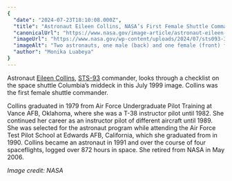 ```yaml
---
{
  "date": "2024-07-23T18:10:08.000Z",
  "title": "Astronaut Eileen Collins, NASA’s First Female Shuttle Commander",
  "canonicalUrl": "https://www.nasa.gov/image-article/astronaut-eileen-collins-nasas-first-female-shuttle-commander/",
  "imageUrl": "https://www.nasa.gov/wp-content/uploads/2024/07/sts093-309-027orig.jpg",
  "imageAlt": "Two astronauts, one male (back) and one female (front) float inside the space shuttle. The woman in the front smiles at the camera while holding a spiral bound notebook in her right hand. She is wearing a blue polo shirt and blue pants with utility pockets on the thigh, as well as a gold watch on her left wrist. Her short brown hair floats upward.",
  "author": "Monika Luabeya"
}
---
```


Astronaut [Eileen Collins](https://www.nasa.gov/humans-in-space/astronauts/former-astronauts/eileen-m-collins/eileen-collins-nasas-first-female-shuttle-commander/), [STS-93](https://www.nasa.gov/mission/sts-93/) commander, looks through a checklist on the space shuttle Columbia’s middeck in this July 1999 image. Collins was the first female shuttle commander.

Collins graduated in 1979 from Air Force Undergraduate Pilot Training at Vance AFB, Oklahoma, where she was a T-38 instructor pilot until 1982. She continued her career as an instructor pilot of different aircraft until 1989. She was selected for the astronaut program while attending the Air Force Test Pilot School at Edwards AFB, California, which she graduated from in 1990. Collins became an astronaut in 1991 and over the course of four spaceflights, logged over 872 hours in space. She retired from NASA in May 2006.

_Image credit: NASA_
